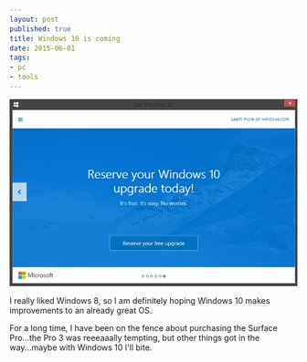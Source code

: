 ```yaml
---
layout: post
published: true
title: Windows 10 is coming
date: 2015-06-01
tags:
- pc
- tools
---
```

<img class="img-responsive" style="border-radius: 0px;" src="/assets/150601/windows10.jpg" alt="Windows 10" />

I really liked Windows 8, so I am definitely hoping Windows 10 makes improvements to an already great OS.

For a long time, I have been on the fence about purchasing the Surface Pro...the Pro 3 was reeeaaally tempting, but other things got in the way...maybe with Windows 10 I'll bite.